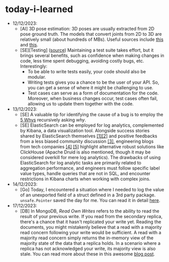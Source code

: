 # today-i-learned

- 12/12/2023:
  - [AI] 3D pose estimation: 3D poses are usually extracted from 2D pose ground truth. The models that convert joints from 2D to 3D are relatively small (about hundreds of MBs). Useful sources include [this](https://mmpose.readthedocs.io/en/latest/user_guides/inference.html) and [this](https://motionbert.github.io/).
  - [SE][Testing] ([source](https://abseil.io/resources/swe-book/html/ch11.html)) Maintaining a test suite takes effort, but it brings several benefits, such as confidence when making changes in code, less time spent debugging, avoiding costly bugs, etc. Interestingly:
    - To be able to write tests easily, your code should also be modular.
    - Writing tests gives you a chance to be the user of your API. So, you can get a sense of where it might be challenging to use.
    - Test cases can serve as a form of documentation for the code. Moreover, when business changes occur, test cases often fail, allowing us to update them together with the code.
- 13/12/2023:
  - [SE] A valuable tip for identifying the cause of a bug is to employ the [5 Whys](https://en.wikipedia.org/wiki/Five_whys) recursively asking *why*.
  - [SE] ElasticSearch can be employed for log analytics, complemented by Kibana, a data visualization tool. Alongside success stories shared by ElasticSearch themselves [[1]](https://www.elastic.co/blog/what-the-oak-ridge-national-laboratory-learned-about-its-supercomputers-by-running-elastic)[[2]](https://www.elastic.co/blog/why-usgovernment-scaling-cybervisibility-elastic-cdm-cybersecurity-analyze-data) and positive feedbacks from a less biased community discussion [[3]](https://www.reddit.com/r/aws/comments/f00t52/eli5_when_should_one_use_elasticsearch_as_opposed/), engineering blogs from tech companies [[4]](https://www.uber.com/en-VN/blog/logging/) [[5]](https://posthog.com/blog/clickhouse-vs-elasticsearch) highlight alternative robust solutions like ClickHouse (Apache Druid is also mentioned, though it may be considered overkill for mere log analytics). The drawbacks of using ElasticSearch for log analytic tasks are primarily related to aggregation performance, and engineers must follow specific label value types, handle queries that are not in SQL, and encounter restrictions in Kibana charts when working with complex joins.
- 14/12/2023:
  - [Go] Today, I encountered a situation where I needed to log the value of an unexported field of a struct defined in a 3rd party package. `unsafe.Pointer` saved the day for me. You can read it in detail [here](./details/14_12_23.md).
- 17/12/2023:
  - [DB] In MongoDB, *Read Own Writes* refers to the ability to read the result of your previous write. If you read from the secondary replica, there's a chance that it hasn't replicated your write yet. Reading the documents, you might mistakenly believe that a read with a majority read concern following your write would be sufficient. A read with a majority read concern simply returns the in-memory view of the majority state of the data that a replica holds. In a scenario where a replica has not acknowledged your write, its majority view is also stale. You can read more about these in this awesome [blog post](https://vkontech.com/causal-consistency-guarantees-in-mongodb-majority-read-and-write-concerns/).